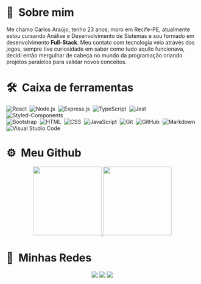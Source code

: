 # 🤙 &nbsp;Sobre mim

Me chamo Carlos Araújo, tenho 23 anos, moro em Recife-PE, atualmente estou cursando Análise e Desenvolvimento de Sistemas e sou formado em desenvolvimento **Full-Stack**. Meu contato com tecnologia veio através dos jogos, sempre tive curiosidade em saber como tudo aquilo funcionava, decidi então mergulhar de cabeça no mundo da programação criando projetos paralelos para validar novos conceitos.

# 🛠 &nbsp;Caixa de ferramentas

![React](https://img.shields.io/badge/-React-05122A?style=flat&logo=react)&nbsp;
![Node.js](https://img.shields.io/badge/-Node.js-05122A?style=flat&logo=node.js)&nbsp;
![Express.js](https://img.shields.io/badge/-Express.js-05122A?style=flat&logo=express)&nbsp;
![TypeScript](https://img.shields.io/badge/-TypeScript-05122A?style=flat&logo=typescript)&nbsp;
![Jest](https://img.shields.io/badge/-Jest-05122A?style=flat&logo=jest)&nbsp;
![Styled-Components](https://img.shields.io/badge/-Styled%20Components-05122A?style=flat&logo=styled-components)\
![Bootstrap](https://img.shields.io/badge/-Bootstrap-05122A?style=flat&logo=bootstrap&logoColor=563D7C)&nbsp;
![HTML](https://img.shields.io/badge/-HTML-05122A?style=flat&logo=HTML5)&nbsp;
![CSS](https://img.shields.io/badge/-CSS-05122A?style=flat&logo=CSS3&logoColor=1572B6)&nbsp;
![JavaScript](https://img.shields.io/badge/-JavaScript-05122A?style=flat&logo=javascript)&nbsp;
![Git](https://img.shields.io/badge/-Git-05122A?style=flat&logo=git)&nbsp;
![GitHub](https://img.shields.io/badge/-GitHub-05122A?style=flat&logo=github)&nbsp;
![Markdown](https://img.shields.io/badge/-Markdown-05122A?style=flat&logo=markdown)\
![Visual Studio Code](https://img.shields.io/badge/-Visual%20Studio%20Code-05122A?style=flat&logo=visual-studio-code&logoColor=007ACC)&nbsp;

# ⚙️ &nbsp;Meu Github

<p align="center">
<a href="https://github.com/carlosaaraujo">
  <img height="180em" src="https://github-readme-stats-eight-theta.vercel.app/api?username=carlosaaraujo&show_icons=true&theme=radical&include_all_commits=true&count_private=true"/>
  <img height="180em" src="https://github-readme-stats-eight-theta.vercel.app/api/top-langs/?username=carlosaaraujo&layout=compact&langs_count=8&theme=radical"/>
</a>
</p>

# 🤙 &nbsp;Minhas Redes

<p align="center">
<a href="https://www.twitter.com/c4rlosaaraujo"><img src="https://img.shields.io/badge/-@carlosaaraujo-00acee?style=flat&logo=Twitter&logoColor=white"/></a>
<a href="https://linkedin.com/in/carlosaaraujo"><img src="https://img.shields.io/badge/-Carlos%20Araújo-0077B5?style=flat&logo=Linkedin&logoColor=white"/></a>
<a href="mailto:carlosaaraujopc@gmail.com"><img src="https://img.shields.io/badge/-carlosaaraujopc@gmail.com-D14836?style=flat&logo=Gmail&logoColor=white"/></a>
